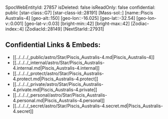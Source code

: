 ﻿---
location: [-32.54,16.025,150]
type: Star
tags:
- astro/Star

---
SpocWebEntityId: 27857
isDeleted: false
isReadOnly: false
confidential: public
[star-class::G7]
[star-class-id::28191]
[Mass-sol::]
[name::Piscis Australis-4]
[geo-alt::150]
[geo-lon::-16.025]
[geo-lat::-32.54]
[geo-lon-v::0.001]
[geo-lat-v::0.03]
[bright-min::42]
[bright-max::42]
[Zodiac-index::4]
[ZodiacId::28149]
[NextStarId::27931]



## Confidential Links & Embeds: 
- [[../../../_public/astro/Star/Piscis_Australis-4.md|Piscis_Australis-4]] 
- [[../../../_internal/astro/Star/Piscis_Australis-4.internal.md|Piscis_Australis-4.internal]] 
- [[../../../_protect/astro/Star/Piscis_Australis-4.protect.md|Piscis_Australis-4.protect]] 
- [[../../../_private/astro/Star/Piscis_Australis-4.private.md|Piscis_Australis-4.private]] 
- [[../../../_personal/astro/Star/Piscis_Australis-4.personal.md|Piscis_Australis-4.personal]] 
- [[../../../_secret/astro/Star/Piscis_Australis-4.secret.md|Piscis_Australis-4.secret]] 
